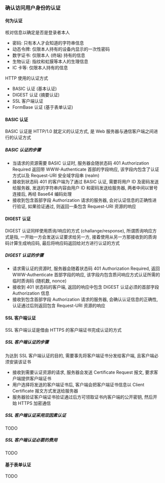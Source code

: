 ### 确认访问用户身份的认证

#### 何为认证
核对信息以确定是否是登录者本人
- 密码: 只有本人才会知道的字符串信息
- 动态令牌: 仅限本人持有的设备内显示的一次性密码
- 数字证书: 仅限本人 (终端) 持有的信息
- 生物认证: 指纹和虹膜等本人的生理信息
- IC 卡等: 仅限本人持有的信息

HTTP 使用的认证方式
- BASIC 认证 (基本认证)
- DIGEST 认证 (摘要认证)
- SSL 客户端认证
- FormBase 认证 (基于表单认证)

#### BASIC 认证
BASIC 认证是 HTTP/1.0 就定义的认证方式, 是 Web 服务器与通信客户端之间进行的认证方式

##### BASIC 认证的步骤
- 当请求的资源需要 BASIC 认证时, 服务器会随状态码 401 Authorization Required 返回带 WWW-Authenticate 首部的字段响应, 该字段内包含了认证方式以及 Request-URI 安全域字段串 (realm)
- 接收到状态码 401 的客户端为了通过 BASIC 认证, 需要将用户 ID 及密码发送给服务器, 发送的字符串内容由用户 ID 和密码发送给服务器, 两者中间以冒号连接后, 再经 Base64 编码处理
- 接收到包含首部字段 Authorization 请求的服务器, 会对认证信息的正确性进行验证, 如果验证通过, 则返回一条包含 Request-URI 资源的响应

#### DIGEST 认证
DIGEST 认证同样使用质询/响应的方式 (challange/response), 所谓质询响应方式是指, 一开始一方会发送认证要求给另一方, 接着使用从另一方那接收到的质询码计算生成响应码, 最后将响应码返回给对方进行认证的方式

##### DIGEST 认证的步骤
- 请求需认证的资源时, 服务器会随着状态码 401 Authorization Required, 返回 WWW-Authenticate 首部字段的响应, 该字段内包含质问响应方式认证所需的临时质询码 (随机数, nonce)
- 接收到 401 状态码的客户端, 返回的响应中包含 DIGEST 认证必须的首部字段 Authorization 信息
- 接收到包含首部字段 Authorization 请求的服务器, 会确认认证信息的正确性, 认证通过后则返回包含 Request-URI 资源的响应

#### SSL 客户端认证
SSL 客户端认证是借由 HTTPS 的客户端证书完成认证的方式

##### SSL 客户端认证的步骤
为达到 SSL 客户端认证的目的, 需要事先将客户端证书分发给客户端, 且客户端必须安装该证书
- 接收到需要认证资源的请求, 服务器会发送 Certificate Request 报文, 要求客户端提供客户端证书
- 用户选择将发送的客户端证书后, 客户端会把客户端证书信息以 Client Certificate 报文方式发送给服务器
- 服务器验证客户端证书验证通过后方可领取证书内客户端的公开密钥, 然后开始 HTTPS 加密通信
##### SSL 客户端认证采用双因素认证
TODO
##### SSL 客户端认证必要的费用
TODO

#### 基于表单认证
TODO
